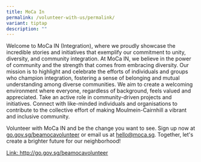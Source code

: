 ```yaml
---
title: MoCa In
permalink: /volunteer-with-us/permalink/
variant: tiptap
description: ""
---
```

<p>Welcome to MoCa IN (Integration), where we proudly showcase the incredible
stories and initiatives that exemplify our commitment to unity, diversity,
and community integration. At MoCa IN, we believe in the power of community
and the strength that comes from embracing diversity. Our mission is to
highlight and celebrate the efforts of individuals and groups who champion
integration, fostering a sense of belonging and mutual understanding among
diverse communities. We aim to create a welcoming environment where everyone,
regardless of background, feels valued and appreciated. Take an active
role in community-driven projects and initiatives. Connect with like-minded
individuals and organisations to contribute to the collective effort of
making Moulmein-Cairnhill a vibrant and inclusive community.</p>
<p></p>
<p>Volunteer with MoCa IN and be the change you want to see. Sign up now
at <a href="http://go.gov.sg/beamocavolunteer" rel="noopener noreferrer nofollow" target="_blank">go.gov.sg/beamocavolunteer</a> or
email us at <a href="mailto:hello@moca.sg" rel="noopener noreferrer nofollow" target="_blank">hello@moca.sg</a>.
Together, let's create a brighter future for our neighborhood!</p>
<p></p>
<p><a href="http://go.gov.sg/beamocavolunteer" rel="noopener noreferrer nofollow" target="_blank">Link: http://go.gov.sg/beamocavolunteer</a>
</p>
